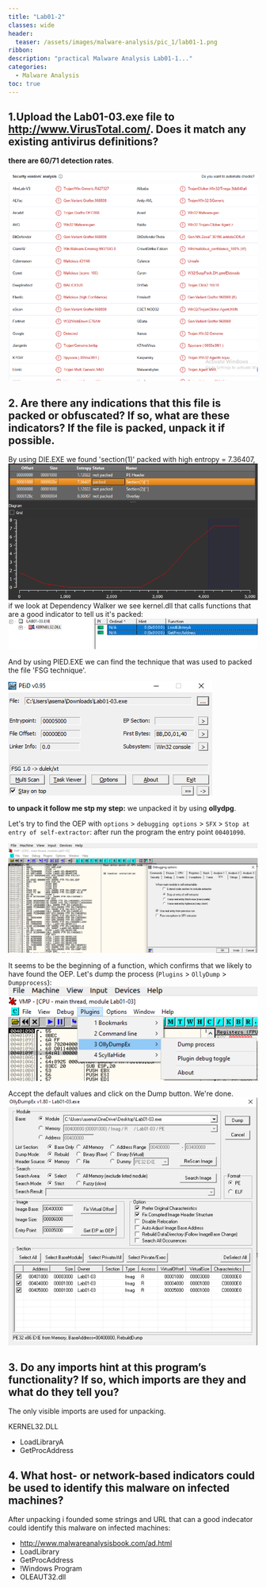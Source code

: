 ```yaml
---
title: "Lab01-2"
classes: wide
header:
  teaser: /assets/images/malware-analysis/pic_1/lab01-1.png
ribbon:
description: "practical Malware Analysis Lab01-1..."
categories:
  - Malware Analysis
toc: true
---
```


## 1.Upload the Lab01-03.exe file to http://www.VirusTotal.com/. Does it match any existing antivirus definitions? 
  **there are 60/71 detection rates**.

   ![error](/assets/images/malware-analysis/pic_3/virus_total.png)


## 2. Are there any indications that this file is packed or obfuscated? If so, what are these indicators? If the file is packed, unpack it if possible.

 By using DIE.EXE we found 'section(1)' packed with high entropy = 7.36407,
 ![error](/assets/images/malware-analysis/pic_3/die.png)
 if we look at Dependency Walker we see kernel.dll that calls functions that are a good indicator to tell us it's packed:
![error](/assets/images/malware-analysis/pic_3/kernal32.png)

 And by using PIED.EXE we can find the technique that was used to packed the file 'FSG technique'.

![error](/assets/images/malware-analysis/pic_3/fsg_packing.png)

**to unpack it follow me stp my step:**
we unpacked it by using **ollydpg**.

Let's try to find the OEP with `options` > `debugging options` > `SFX` > `Stop at entry of self-extractor`: after run the program the entry point `00401090`. 

![error](/assets/images/malware-analysis/pic_3/ollydebug.png)

It seems to be the beginning of a function, which confirms that we likely to have found the OEP. Let's dump the process (`Plugins` > `OllyDump` > `Dumpprocess`):
![error](/assets/images/malware-analysis/pic_3/plugins.png)

Accept the default values and click on the Dump button. We're done.
![error](/assets/images/malware-analysis/pic_3/dump.png)


## 3. Do any imports hint at this program’s functionality? If so, which imports are they and what do they tell you?
 
The only visible imports are used for unpacking.

KERNEL32.DLL

 - LoadLibraryA
 - GetProcAddress

## 4. What host- or network-based indicators could be used to identify this malware on infected machines?

 After unpacking i founded some strings and URL that can a good indecator could identify this malware on infected machines:

  - http://www.malwareanalysisbook.com/ad.html
  - LoadLibrary
  - GetProcAddress
  - !Windows Program
  - OLEAUT32.dll


